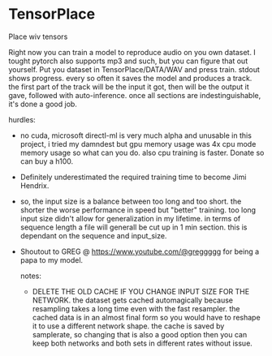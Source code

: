 # TensorPlace
Place wiv tensors

Right now you can train a model to reproduce audio on you own dataset. I tought pytorch also supports mp3 and such, but you can figure that out yourself.
Put you dataset in TensorPlace/DATA/WAV and press train. stdout shows progress. every so often it saves the model and produces a track. 
the first part of the track will be the input it got, then will be the output it gave, followed with auto-inference. once all sections are indestinguishable, it's done a good job.

hurdles:
- no cuda, microsoft directl-ml is very much alpha and unusable in this project, i tried my damndest but gpu memory usage was 4x cpu mode memory usage so what can you do. also cpu training is faster. Donate so can buy a h100.
- Definitely underestimated the required training time to become Jimi Hendrix.
- so, the input size is a balance between too long and too short. the shorter the worse performance in speed but "better" training. too long input size didn't allow for generalization in my lifetime. in terms of sequence length a file will generall be cut up in 1 min section. this is dependant on the sequence and input_size.
- Shoutout to GREG @ https://www.youtube.com/@greggggg for being a papa to my model.

  notes:
  - DELETE THE OLD CACHE IF YOU CHANGE INPUT SIZE FOR THE NETWORK. the dataset gets cached automagically because resampling takes a long time even with the fast resampler. the cached data is in an almost final form so you would have to reshape it to use a different network shape. the cache is saved by samplerate, so changing that is also a good option then you can keep both networks and both sets in different rates without issue.
